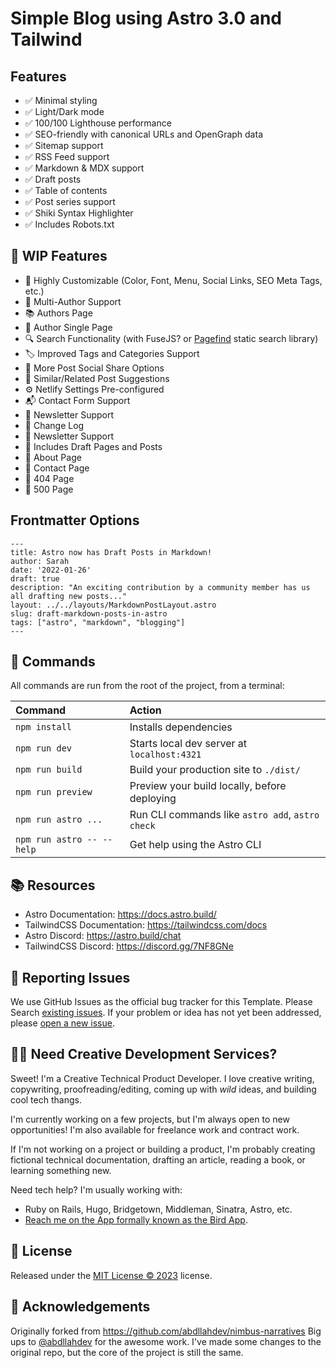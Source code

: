 # Simple Blog using Astro 3.0 and Tailwind

## Features
- ✅ Minimal styling
- ✅ Light/Dark mode
- ✅ 100/100 Lighthouse performance
- ✅ SEO-friendly with canonical URLs and OpenGraph data
- ✅ Sitemap support
- ✅ RSS Feed support
- ✅ Markdown & MDX support
- ✅ Draft posts
- ✅ Table of contents
- ✅ Post series support
- ✅ Shiki Syntax Highlighter
- ✅ Includes Robots.txt

## 🔑 WIP Features
- 🎨 Highly Customizable (Color, Font, Menu, Social Links, SEO Meta Tags, etc.)
- 👥 Multi-Author Support
- 📚 Authors Page
- 👤 Author Single Page
- 🔍 Search Functionality (with FuseJS? or [Pagefind](https://pagefind.app/) static search library)
- 🏷️ Improved Tags and Categories Support
- 📲 More Post Social Share Options
- 🔗 Similar/Related Post Suggestions
- ⚙️ Netlify Settings Pre-configured
- 📬 Contact Form Support
- 📝 Newsletter Support
- 📝 Change Log
- 📝 Newsletter Support
- 📝 Includes Draft Pages and Posts
- 📄 About Page
- 📄 Contact Page
- 📄 404 Page
- 📄 500 Page

## Frontmatter Options
```
---
title: Astro now has Draft Posts in Markdown!
author: Sarah
date: '2022-01-26'
draft: true
description: "An exciting contribution by a community member has us all drafting new posts..."
layout: ../../layouts/MarkdownPostLayout.astro
slug: draft-markdown-posts-in-astro
tags: ["astro", "markdown", "blogging"]
---
```

## 🧞 Commands
All commands are run from the root of the project, from a terminal:

| Command                   | Action                                           |
| :------------------------ | :----------------------------------------------- |
| `npm install`             | Installs dependencies                            |
| `npm run dev`             | Starts local dev server at `localhost:4321`      |
| `npm run build`           | Build your production site to `./dist/`          |
| `npm run preview`         | Preview your build locally, before deploying     |
| `npm run astro ...`       | Run CLI commands like `astro add`, `astro check` |
| `npm run astro -- --help` | Get help using the Astro CLI                     |


## 📚 Resources
  - Astro Documentation: https://docs.astro.build/
  - TailwindCSS Documentation: https://tailwindcss.com/docs
  - Astro Discord: https://astro.build/chat
  - TailwindCSS Discord: https://discord.gg/7NF8GNe

## 🐞 Reporting Issues
We use GitHub Issues as the official bug tracker for this Template. Please Search [existing issues](https://github.com/malachaifrazier/astro-narratives/issues).
If your problem or idea has not yet been addressed, please [open a new issue](https://github.com/malachaifrazier/astro-narratives/issues).

## 👨‍💻 Need Creative Development Services?
Sweet! I'm a Creative Technical Product Developer. I love creative writing, copywriting, proofreading/editing, coming up with *wild* ideas, and building cool tech thangs.

I'm currently working on a few projects, but I'm always open to new opportunities! I'm also available for freelance work  and contract work.

If I'm not working on a project or building a product, I'm probably creating fictional technical documentation, drafting an article, reading a book, or learning something new.

Need tech help? I'm usually working with:
 - Ruby on Rails, Hugo, Bridgetown, Middleman, Sinatra, Astro, etc.
 - [Reach me on the App formally known as the Bird App](https://twitter.com/malcreatesstuff).

## 📝 License
Released under the [MIT License © 2023](https://github.com/malachaifrazier/astro-narratives/blob/main/LICENSE) license.

## 🙏 Acknowledgements
Originally forked from https://github.com/abdllahdev/nimbus-narratives Big ups to [@abdllahdev](https://github.com/abdllahdev/)
for the awesome work. I've made some changes to the original repo, but the core of the project is still the same.
